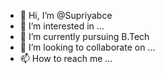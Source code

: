 - 👋 Hi, I’m @Supriyabce
- 👀 I’m interested in ...
- 🌱 I’m currently pursuing B.Tech
- 💞️ I’m looking to collaborate on ...
- 📫 How to reach me ...

<!---
Supriyabce/Supriyabce is a ✨ special ✨ repository because its `README.md` (this file) appears on your GitHub profile.
You can click the Preview link to take a look at your changes.
--->
